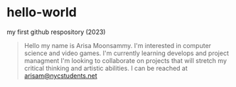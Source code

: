 # hello-world
my first github respository (2023)

> Hello my name is Arisa Moonsammy.
> I'm interested in computer science and video games.
> I'm currently learning develops and project managment
> I'm looking to collaborate on projects that will stretch my critical thinking and artistic abilities.
> I can be reached at arisam@nycstudents.net

